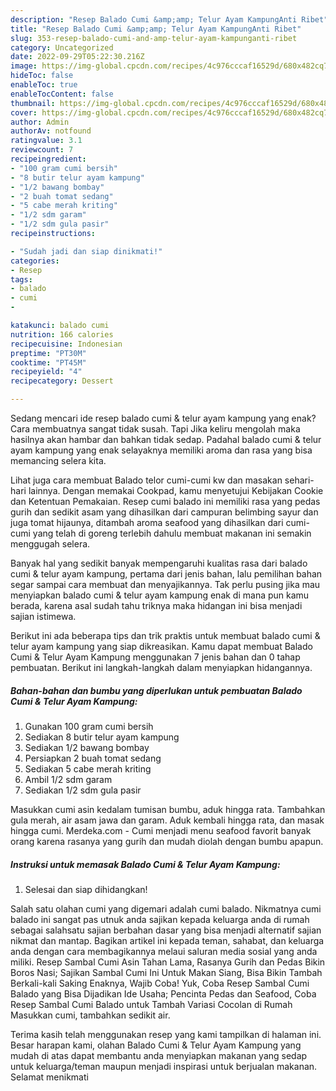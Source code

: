 ```yaml
---
description: "Resep Balado Cumi &amp;amp; Telur Ayam KampungAnti Ribet"
title: "Resep Balado Cumi &amp;amp; Telur Ayam KampungAnti Ribet"
slug: 353-resep-balado-cumi-and-amp-telur-ayam-kampunganti-ribet
category: Uncategorized
date: 2022-09-29T05:22:30.216Z
image: https://img-global.cpcdn.com/recipes/4c976cccaf16529d/680x482cq70/balado-cumi-telur-ayam-kampung-foto-resep-utama.jpg
hideToc: false
enableToc: true
enableTocContent: false
thumbnail: https://img-global.cpcdn.com/recipes/4c976cccaf16529d/680x482cq70/balado-cumi-telur-ayam-kampung-foto-resep-utama.jpg
cover: https://img-global.cpcdn.com/recipes/4c976cccaf16529d/680x482cq70/balado-cumi-telur-ayam-kampung-foto-resep-utama.jpg
author: Admin
authorAv: notfound
ratingvalue: 3.1
reviewcount: 7
recipeingredient:
- "100 gram cumi bersih"
- "8 butir telur ayam kampung"
- "1/2 bawang bombay"
- "2 buah tomat sedang"
- "5 cabe merah kriting"
- "1/2 sdm garam"
- "1/2 sdm gula pasir"
recipeinstructions:

- "Sudah jadi dan siap dinikmati!"
categories:
- Resep
tags:
- balado
- cumi
- 

katakunci: balado cumi  
nutrition: 166 calories
recipecuisine: Indonesian
preptime: "PT30M"
cooktime: "PT45M"
recipeyield: "4"
recipecategory: Dessert

---
```



Sedang mencari ide resep balado cumi &amp; telur ayam kampung yang enak? Cara membuatnya sangat tidak susah. Tapi Jika keliru mengolah maka hasilnya akan hambar dan bahkan tidak sedap. Padahal balado cumi &amp; telur ayam kampung yang enak selayaknya memiliki aroma dan rasa yang bisa memancing selera kita.


Lihat juga cara membuat Balado telor cumi-cumi kw dan masakan sehari-hari lainnya. Dengan memakai Cookpad, kamu menyetujui Kebijakan Cookie dan Ketentuan Pemakaian. Resep cumi balado ini memiliki rasa yang pedas gurih dan sedikit asam yang dihasilkan dari campuran belimbing sayur dan juga tomat hijaunya, ditambah aroma seafood yang dihasilkan dari cumi-cumi yang telah di goreng terlebih dahulu membuat makanan ini semakin menggugah selera.

Banyak hal yang sedikit banyak mempengaruhi kualitas rasa dari balado cumi &amp; telur ayam kampung, pertama dari jenis bahan, lalu pemilihan bahan segar sampai cara membuat dan menyajikannya. Tak perlu pusing jika mau menyiapkan balado cumi &amp; telur ayam kampung enak di mana pun kamu berada, karena asal sudah tahu triknya maka hidangan ini bisa menjadi sajian istimewa.


Berikut ini ada beberapa tips dan trik praktis untuk membuat balado cumi &amp; telur ayam kampung yang siap dikreasikan. Kamu dapat membuat Balado Cumi &amp; Telur Ayam Kampung menggunakan 7 jenis bahan dan 0 tahap pembuatan. Berikut ini langkah-langkah dalam menyiapkan hidangannya.

<!--inarticleads1-->

##### Bahan-bahan dan bumbu yang diperlukan untuk pembuatan Balado Cumi &amp; Telur Ayam Kampung:

1. Gunakan 100 gram cumi bersih
1. Sediakan 8 butir telur ayam kampung
1. Sediakan 1/2 bawang bombay
1. Persiapkan 2 buah tomat sedang
1. Sediakan 5 cabe merah kriting
1. Ambil 1/2 sdm garam
1. Sediakan 1/2 sdm gula pasir


Masukkan cumi asin kedalam tumisan bumbu, aduk hingga rata. Tambahkan gula merah, air asam jawa dan garam. Aduk kembali hingga rata, dan masak hingga cumi. Merdeka.com - Cumi menjadi menu seafood favorit banyak orang karena rasanya yang gurih dan mudah diolah dengan bumbu apapun. 

<!--inarticleads2-->

##### Instruksi untuk memasak Balado Cumi &amp; Telur Ayam Kampung:


1. Selesai dan siap dihidangkan!

Salah satu olahan cumi yang digemari adalah cumi balado. Nikmatnya cumi balado ini sangat pas utnuk anda sajikan kepada keluarga anda di rumah sebagai salahsatu sajian berbahan dasar yang bisa menjadi alternatif sajian nikmat dan mantap. Bagikan artikel ini kepada teman, sahabat, dan keluarga anda dengan cara membagikannya melaui saluran media sosial yang anda miliki. Resep Sambal Cumi Asin Tahan Lama, Rasanya Gurih dan Pedas Bikin Boros Nasi; Sajikan Sambal Cumi Ini Untuk Makan Siang, Bisa Bikin Tambah Berkali-kali Saking Enaknya, Wajib Coba! Yuk, Coba Resep Sambal Cumi Balado yang Bisa Dijadikan Ide Usaha; Pencinta Pedas dan Seafood, Coba Resep Sambal Cumi Balado untuk Tambah Variasi Cocolan di Rumah Masukkan cumi, tambahkan sedikit air. 

Terima kasih telah menggunakan resep yang kami tampilkan di halaman ini. Besar harapan kami, olahan Balado Cumi &amp; Telur Ayam Kampung yang mudah di atas dapat membantu anda menyiapkan makanan yang sedap untuk keluarga/teman maupun menjadi inspirasi untuk berjualan makanan. Selamat menikmati
